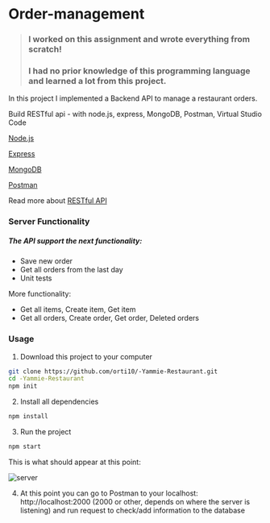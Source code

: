 # Order-management
>### I worked on this assignment and wrote everything from scratch!
>### I had no prior knowledge of this programming language and learned a lot from this project.

In this project I implemented a Backend API to manage a restaurant orders.

Build RESTful api - with node.js, express, MongoDB, Postman, Virtual Studio Code

[Node.js](https://docs.npmjs.com/downloading-and-installing-node-js-and-npm)

[Express](https://expressjs.com/en/starter/hello-world.html)

[MongoDB](https://www.mongodb.com/)

[Postman](https://www.postman.com/)

Read more about [RESTful API](https://searchapparchitecture.techtarget.com/definition/RESTful-API)
  

### Server Functionality
##### The API support the next functionality:
- Save new order
- Get all orders from the last day
- Unit tests

More functionality:
- Get all items, Create item, Get item
- Get all orders, Create order, Get order, Deleted orders


### Usage
1. Download this project to your computer
```sh
git clone https://github.com/orti10/-Yammie-Restaurant.git
cd -Yammie-Restaurant
npm init
```

2. Install all dependencies
```sh
npm install
```

3. Run the project
```sh
npm start
```

This is what should appear at this point:

![server](https://user-images.githubusercontent.com/44768171/136670657-04425381-d26c-4287-b0ba-1bdc85eedac9.jpeg)

4. At this point you can go to Postman to your localhost: http://localhost:2000 (2000 or other, depends on where the server is listening)
and run request to check/add information to the database
